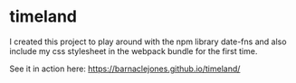 # timeland

I created this project to play around with the npm library date-fns and also include my css stylesheet in the webpack bundle for the first time.

See it in action here:
https://barnaclejones.github.io/timeland/
